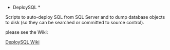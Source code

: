 * DeploySQL *

Scripts to auto-deploy SQL from SQL Server
and to dump database objects to disk (so they can be searched or committed to source control).

please see the Wiki:

[DeploySQL Wiki](https://github.com/mrseanryan/deploysql/wiki)
